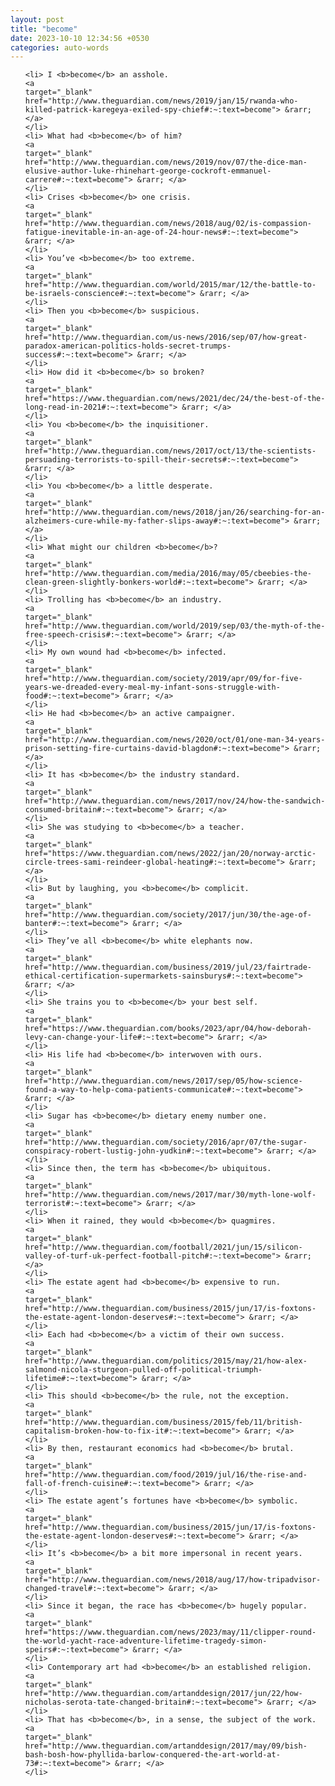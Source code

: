```yaml
---
layout: post
title: "become"
date: 2023-10-10 12:34:56 +0530
categories: auto-words
---
```

<ol>

    <li> I <b>become</b> an asshole.
    <a 
    target="_blank" 
    href="http://www.theguardian.com/news/2019/jan/15/rwanda-who-killed-patrick-karegeya-exiled-spy-chief#:~:text=become"> &rarr; </a>
    </li>
    <li> What had <b>become</b> of him?
    <a 
    target="_blank" 
    href="http://www.theguardian.com/news/2019/nov/07/the-dice-man-elusive-author-luke-rhinehart-george-cockroft-emmanuel-carrere#:~:text=become"> &rarr; </a>
    </li>
    <li> Crises <b>become</b> one crisis.
    <a 
    target="_blank" 
    href="http://www.theguardian.com/news/2018/aug/02/is-compassion-fatigue-inevitable-in-an-age-of-24-hour-news#:~:text=become"> &rarr; </a>
    </li>
    <li> You’ve <b>become</b> too extreme.
    <a 
    target="_blank" 
    href="http://www.theguardian.com/world/2015/mar/12/the-battle-to-be-israels-conscience#:~:text=become"> &rarr; </a>
    </li>
    <li> Then you <b>become</b> suspicious.
    <a 
    target="_blank" 
    href="http://www.theguardian.com/us-news/2016/sep/07/how-great-paradox-american-politics-holds-secret-trumps-success#:~:text=become"> &rarr; </a>
    </li>
    <li> How did it <b>become</b> so broken?
    <a 
    target="_blank" 
    href="https://www.theguardian.com/news/2021/dec/24/the-best-of-the-long-read-in-2021#:~:text=become"> &rarr; </a>
    </li>
    <li> You <b>become</b> the inquisitioner.
    <a 
    target="_blank" 
    href="http://www.theguardian.com/news/2017/oct/13/the-scientists-persuading-terrorists-to-spill-their-secrets#:~:text=become"> &rarr; </a>
    </li>
    <li> You <b>become</b> a little desperate.
    <a 
    target="_blank" 
    href="http://www.theguardian.com/news/2018/jan/26/searching-for-an-alzheimers-cure-while-my-father-slips-away#:~:text=become"> &rarr; </a>
    </li>
    <li> What might our children <b>become</b>?
    <a 
    target="_blank" 
    href="http://www.theguardian.com/media/2016/may/05/cbeebies-the-clean-green-slightly-bonkers-world#:~:text=become"> &rarr; </a>
    </li>
    <li> Trolling has <b>become</b> an industry.
    <a 
    target="_blank" 
    href="http://www.theguardian.com/world/2019/sep/03/the-myth-of-the-free-speech-crisis#:~:text=become"> &rarr; </a>
    </li>
    <li> My own wound had <b>become</b> infected.
    <a 
    target="_blank" 
    href="http://www.theguardian.com/society/2019/apr/09/for-five-years-we-dreaded-every-meal-my-infant-sons-struggle-with-food#:~:text=become"> &rarr; </a>
    </li>
    <li> He had <b>become</b> an active campaigner.
    <a 
    target="_blank" 
    href="http://www.theguardian.com/news/2020/oct/01/one-man-34-years-prison-setting-fire-curtains-david-blagdon#:~:text=become"> &rarr; </a>
    </li>
    <li> It has <b>become</b> the industry standard.
    <a 
    target="_blank" 
    href="http://www.theguardian.com/news/2017/nov/24/how-the-sandwich-consumed-britain#:~:text=become"> &rarr; </a>
    </li>
    <li> She was studying to <b>become</b> a teacher.
    <a 
    target="_blank" 
    href="https://www.theguardian.com/news/2022/jan/20/norway-arctic-circle-trees-sami-reindeer-global-heating#:~:text=become"> &rarr; </a>
    </li>
    <li> But by laughing, you <b>become</b> complicit.
    <a 
    target="_blank" 
    href="http://www.theguardian.com/society/2017/jun/30/the-age-of-banter#:~:text=become"> &rarr; </a>
    </li>
    <li> They’ve all <b>become</b> white elephants now.
    <a 
    target="_blank" 
    href="http://www.theguardian.com/business/2019/jul/23/fairtrade-ethical-certification-supermarkets-sainsburys#:~:text=become"> &rarr; </a>
    </li>
    <li> She trains you to <b>become</b> your best self.
    <a 
    target="_blank" 
    href="https://www.theguardian.com/books/2023/apr/04/how-deborah-levy-can-change-your-life#:~:text=become"> &rarr; </a>
    </li>
    <li> His life had <b>become</b> interwoven with ours.
    <a 
    target="_blank" 
    href="http://www.theguardian.com/news/2017/sep/05/how-science-found-a-way-to-help-coma-patients-communicate#:~:text=become"> &rarr; </a>
    </li>
    <li> Sugar has <b>become</b> dietary enemy number one.
    <a 
    target="_blank" 
    href="http://www.theguardian.com/society/2016/apr/07/the-sugar-conspiracy-robert-lustig-john-yudkin#:~:text=become"> &rarr; </a>
    </li>
    <li> Since then, the term has <b>become</b> ubiquitous.
    <a 
    target="_blank" 
    href="http://www.theguardian.com/news/2017/mar/30/myth-lone-wolf-terrorist#:~:text=become"> &rarr; </a>
    </li>
    <li> When it rained, they would <b>become</b> quagmires.
    <a 
    target="_blank" 
    href="http://www.theguardian.com/football/2021/jun/15/silicon-valley-of-turf-uk-perfect-football-pitch#:~:text=become"> &rarr; </a>
    </li>
    <li> The estate agent had <b>become</b> expensive to run.
    <a 
    target="_blank" 
    href="http://www.theguardian.com/business/2015/jun/17/is-foxtons-the-estate-agent-london-deserves#:~:text=become"> &rarr; </a>
    </li>
    <li> Each had <b>become</b> a victim of their own success.
    <a 
    target="_blank" 
    href="http://www.theguardian.com/politics/2015/may/21/how-alex-salmond-nicola-sturgeon-pulled-off-political-triumph-lifetime#:~:text=become"> &rarr; </a>
    </li>
    <li> This should <b>become</b> the rule, not the exception.
    <a 
    target="_blank" 
    href="http://www.theguardian.com/business/2015/feb/11/british-capitalism-broken-how-to-fix-it#:~:text=become"> &rarr; </a>
    </li>
    <li> By then, restaurant economics had <b>become</b> brutal.
    <a 
    target="_blank" 
    href="http://www.theguardian.com/food/2019/jul/16/the-rise-and-fall-of-french-cuisine#:~:text=become"> &rarr; </a>
    </li>
    <li> The estate agent’s fortunes have <b>become</b> symbolic.
    <a 
    target="_blank" 
    href="http://www.theguardian.com/business/2015/jun/17/is-foxtons-the-estate-agent-london-deserves#:~:text=become"> &rarr; </a>
    </li>
    <li> It’s <b>become</b> a bit more impersonal in recent years.
    <a 
    target="_blank" 
    href="http://www.theguardian.com/news/2018/aug/17/how-tripadvisor-changed-travel#:~:text=become"> &rarr; </a>
    </li>
    <li> Since it began, the race has <b>become</b> hugely popular.
    <a 
    target="_blank" 
    href="https://www.theguardian.com/news/2023/may/11/clipper-round-the-world-yacht-race-adventure-lifetime-tragedy-simon-speirs#:~:text=become"> &rarr; </a>
    </li>
    <li> Contemporary art had <b>become</b> an established religion.
    <a 
    target="_blank" 
    href="http://www.theguardian.com/artanddesign/2017/jun/22/how-nicholas-serota-tate-changed-britain#:~:text=become"> &rarr; </a>
    </li>
    <li> That has <b>become</b>, in a sense, the subject of the work.
    <a 
    target="_blank" 
    href="http://www.theguardian.com/artanddesign/2017/may/09/bish-bash-bosh-how-phyllida-barlow-conquered-the-art-world-at-73#:~:text=become"> &rarr; </a>
    </li>